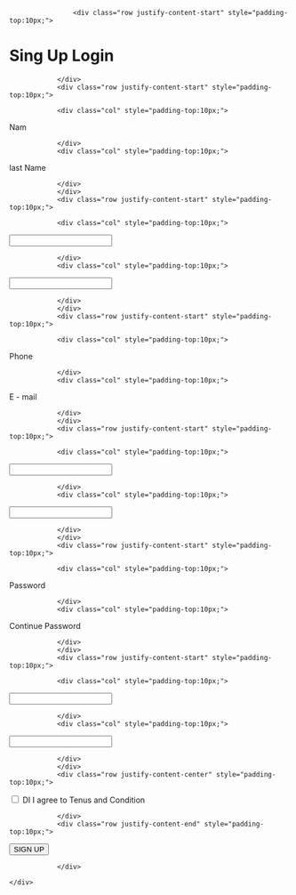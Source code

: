 


<!DOCTYPE html>

<html lang="en">
<head>
    <meta name="viewport" content="width=device-width" />
    <title>HTML Result</title>
    <link rel="stylesheet" href="https://stackpath.bootstrapcdn.com/bootstrap/4.1.1/css/bootstrap.min.css"
          integrity="sha384-WskhaSGFgHYWDcbwN70/dfYBj47jz9qbsMId/iRN3ewGhXQFZCSftd1LZCfmhktB" crossorigin="anonymous">
</head>
<body>
    <div class="container body-content">




<div class="container">


                    <div class="row justify-content-start" style="padding-top:10px;">
<h1>Sing Up Login</h1>


                </div>
                <div class="row justify-content-start" style="padding-top:10px;">

                <div class="col" style="padding-top:10px;">
<label>Nam</label>



                </div>
                <div class="col" style="padding-top:10px;">
<label>last Name</label>



                </div>
                </div>
                <div class="row justify-content-start" style="padding-top:10px;">

                <div class="col" style="padding-top:10px;">
<input class="form-control"></input>


                </div>
                <div class="col" style="padding-top:10px;">
<input class="form-control"></input>


                </div>
                </div>
                <div class="row justify-content-start" style="padding-top:10px;">

                <div class="col" style="padding-top:10px;">
<label>Phone</label>



                </div>
                <div class="col" style="padding-top:10px;">
<label>E - mail</label>



                </div>
                </div>
                <div class="row justify-content-start" style="padding-top:10px;">

                <div class="col" style="padding-top:10px;">
<input class="form-control"></input>


                </div>
                <div class="col" style="padding-top:10px;">
<input class="form-control"></input>


                </div>
                </div>
                <div class="row justify-content-start" style="padding-top:10px;">

                <div class="col" style="padding-top:10px;">
<label>Password</label>



                </div>
                <div class="col" style="padding-top:10px;">
<label>Continue Password</label>



                </div>
                </div>
                <div class="row justify-content-start" style="padding-top:10px;">

                <div class="col" style="padding-top:10px;">
<input class="form-control"></input>


                </div>
                <div class="col" style="padding-top:10px;">
<input class="form-control"></input>


                </div>
                </div>
                <div class="row justify-content-center" style="padding-top:10px;">
<label><input type="checkbox" /> DI I agree to Tenus and Condition</label>


                </div>
                <div class="row justify-content-end" style="padding-top:10px;">
<button class="btn btn-primary">SIGN UP</button>


                </div>


</div>



    </div>
</body>
</html>
